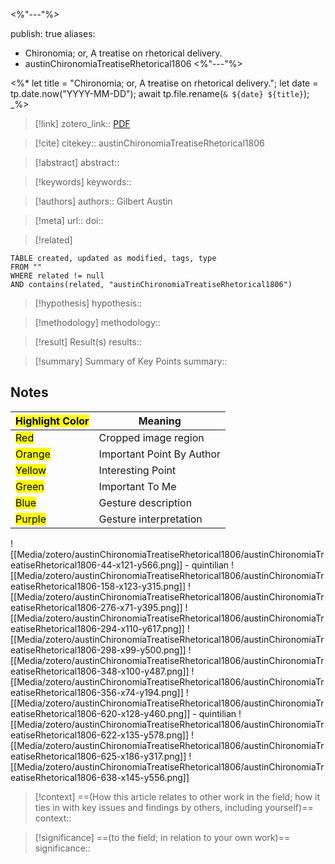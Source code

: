 <%"---"%>


publish: true
aliases: 
  - Chironomia; or, A treatise on rhetorical delivery.
  - austinChironomiaTreatiseRhetorical1806
<%"---"%>

<%*
	let title = "Chironomia; or, A treatise on rhetorical delivery.";
	let date = tp.date.now("YYYY-MM-DD");
	await tp.file.rename(`& ${date} ${title}`);
_%>

> [!link]
> zotero_link:: [PDF](zotero://select/library/items/CL5TE2BR)

> [!cite]
> citekey:: austinChironomiaTreatiseRhetorical1806

> [!abstract]
> abstract:: 

> [!keywords]
> keywords:: 

> [!authors]
> authors:: Gilbert Austin

> [!meta]
> url:: 
> doi:: 

> [!related]


```dataview
TABLE created, updated as modified, tags, type
FROM ""
WHERE related != null
AND contains(related, "austinChironomiaTreatiseRhetorical1806")
```

> [!hypothesis]
> hypothesis:: 

> [!methodology] 
> methodology:: 

> [!result] Result(s) 
> results::

> [!summary] Summary of Key Points
> summary:: 

## Notes

| <mark class="hltr-grey">Highlight Color</mark> | Meaning                   |
| ---------------------------------------------- | ------------------------- |
| <mark class="hltr-red">Red</mark>              | Cropped image region      |
| <mark class="hltr-orange">Orange</mark>        | Important Point By Author |
| <mark class="hltr-yellow">Yellow</mark>        | Interesting Point         |
| <mark class="hltr-green">Green</mark>          | Important To Me           |
| <mark class="hltr-blue">Blue</mark>            | Gesture description       |
| <mark class="hltr-purple">Purple</mark>        | Gesture interpretation    |

![[Media/zotero/austinChironomiaTreatiseRhetorical1806/austinChironomiaTreatiseRhetorical1806-44-x121-y566.png]] 
	- quintilian 
![[Media/zotero/austinChironomiaTreatiseRhetorical1806/austinChironomiaTreatiseRhetorical1806-158-x123-y315.png]] 
![[Media/zotero/austinChironomiaTreatiseRhetorical1806/austinChironomiaTreatiseRhetorical1806-276-x71-y395.png]] 
![[Media/zotero/austinChironomiaTreatiseRhetorical1806/austinChironomiaTreatiseRhetorical1806-294-x110-y617.png]] 
![[Media/zotero/austinChironomiaTreatiseRhetorical1806/austinChironomiaTreatiseRhetorical1806-298-x99-y500.png]] 
![[Media/zotero/austinChironomiaTreatiseRhetorical1806/austinChironomiaTreatiseRhetorical1806-348-x100-y487.png]] 
![[Media/zotero/austinChironomiaTreatiseRhetorical1806/austinChironomiaTreatiseRhetorical1806-356-x74-y194.png]] 
![[Media/zotero/austinChironomiaTreatiseRhetorical1806/austinChironomiaTreatiseRhetorical1806-620-x128-y460.png]] 
	- quintilian 
![[Media/zotero/austinChironomiaTreatiseRhetorical1806/austinChironomiaTreatiseRhetorical1806-622-x135-y578.png]] 
![[Media/zotero/austinChironomiaTreatiseRhetorical1806/austinChironomiaTreatiseRhetorical1806-625-x186-y317.png]] 
![[Media/zotero/austinChironomiaTreatiseRhetorical1806/austinChironomiaTreatiseRhetorical1806-638-x145-y556.png]] 


> [!context]
> ==(How this article relates to other work in the field; how it ties in with key issues and findings by others, including yourself)==
> context:: 

> [!significance]
> ==(to the field; in relation to your own work)==
> significance:: 
